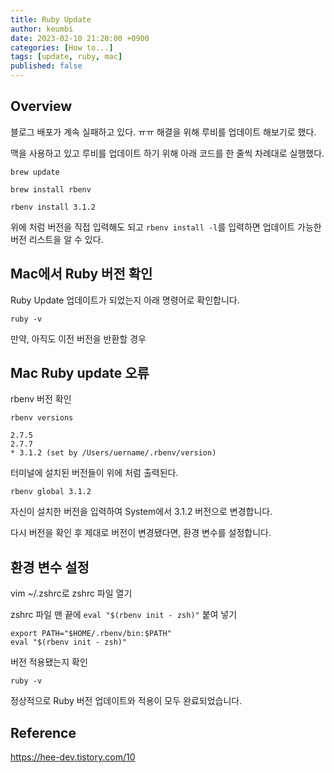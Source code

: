 ```yaml
---
title: Ruby Update
author: keumbi
date: 2023-02-10 21:20:00 +0900
categories: [How to...]
tags: [update, ruby, mac]
published: false
---
```


## Overview

블로그 배포가 계속 실패하고 있다. ㅠㅠ 해결을 위해 루비를 업데이트 해보기로 했다.

맥을 사용하고 있고 루비를 업데이트 하기 위해 아래 코드를 한 줄씩 차례대로 실행했다.

```shell
brew update

brew install rbenv

rbenv install 3.1.2
```

위에 처럼 버전을 직접 입력해도 되고 `rbenv install -l`를 입력하면 업데이트 가능한 버전 리스트을 알 수 있다.


## Mac에서 Ruby 버전 확인

Ruby Update 업데이트가 되었는지 아래 명령어로 확인합니다.

```shell
ruby -v
```

만약, 아직도 이전 버전을 반환할 경우

## Mac Ruby update 오류

rbenv 버전 확인

```shell
rbenv versions

2.7.5
2.7.7
* 3.1.2 (set by /Users/uername/.rbenv/version)

```
터미널에 설치된 버전들이 위에 처럼 출력된다.

```shell
rbenv global 3.1.2
```
자신이 설치한 버전을 입력하여 System에서 3.1.2 버전으로 변경합니다.

다시 버전을 확인 후 제대로 버전이 변경됐다면, 환경 변수를 설정합니다.

## 환경 변수 설정

vim ~/.zshrc로 zshrc 파일 열기

zshrc 파일 맨 끝에 `eval "$(rbenv init - zsh)"` 붙여 넣기

```shell
export PATH="$HOME/.rbenv/bin:$PATH"
eval "$(rbenv init - zsh)"
```

버전 적용됐는지 확인

`ruby -v`

정상적으로 Ruby 버전 업데이트와 적용이 모두 완료되었습니다.

## Reference

https://hee-dev.tistory.com/10

